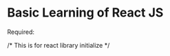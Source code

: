 # Basic Learning of React JS

Required:

/* This is for react library initialize */

<script src="build/react.min.js"></script><br>
<script src="build/react-dom.min.js"></script><br>
<script src="build/browser.min.js"></script><br>
<script src="build/babel.min.js"></script>